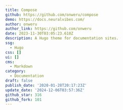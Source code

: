 ```yaml
---
title: Compose
github: https://github.com/onweru/compose
demo: https://docs.neuralvibes.com/
author: onweru
author_link: https://github.com/onweru
date: 2023-11-30T03:05:23.610Z
description: A Hugo theme for documentation sites.
ssg:
  - Hugo
css: []
ui: []
cms:
  - Markdown
category:
  - Documentation
draft: false
publish_date: '2020-01-28T20:17:23Z'
update_date: '2024-12-06T03:57:36Z'
github_star: 316
github_fork: 101
---
```

